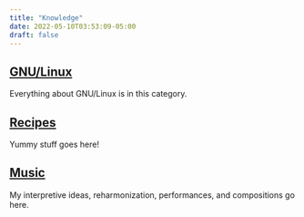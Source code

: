 ```yaml
---
title: "Knowledge"
date: 2022-05-10T03:53:09-05:00
draft: false
---
```


## [GNU/Linux](/linux)

Everything about GNU/Linux is in this category.

## [Recipes](/recipes)

Yummy stuff goes here!

## [Music](/music)

My interpretive ideas, reharmonization, performances, and compositions go here.